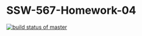 # SSW-567-Homework-04

[![build status of master](https://travis-ci.org/abdulellah8777/GitHub_fetcher_567.svg?branch=master)](https://travis-ci.org/abdulellah8777/GitHub_fetcher_567)
